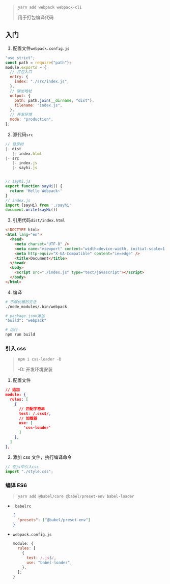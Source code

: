 <!--
title: Webpack入门
sort:
-->

> `yarn add webpack webpack-cli`
>
> 用于打包编译代码

## 入门

1. 配置文件`webpack.config.js`

```js
"use strict";
const path = require("path");
module.exports = {
  // 打包入口
  entry: {
    index: "./src/index.js",
  },
  // 输出地址
  output: {
    path: path.join(__dirname, "dist"),
    filename: "index.js",
  },
  // 开发环境
  mode: "production",
};
```

2. 源代码`src`

```js
// 目录树
|- dist
   |- index.html
|- src
   |- index.js
   |- sayhi.js


// sayhi.js
export function sayHi() {
  return 'Hello Webpack~'
}
// index.js
import {sayHi} from './sayhi'
document.write(sayHi())
```

3. 引用代码`dist/index.html`

```html
<!DOCTYPE html>
<html lang="en">
  <head>
    <meta charset="UTF-8" />
    <meta name="viewport" content="width=device-width, initial-scale=1.0" />
    <meta http-equiv="X-UA-Compatible" content="ie=edge" />
    <title>Document</title>
  </head>
  <body>
    <script src="./index.js" type="text/javascript"></script>
  </body>
</html>
```

4. 编译

```bash
# 不够优雅的方法
./node_modules/.bin/webpack

# package.json添加
"build": "webpack"

# 运行
npm run build
```

### 引入 css

> `npm i css-loader -D`
>
> -D: 开发环境安装

1. 配置文件

```json
// 追加
module: {
  rules: [
    {
      // 匹配字符串
      test: /.css$/,
      // 加载器
      use: [
        'css-loader'
      ]
    },
  ]
},
```

2. 添加 css 文件，执行编译命令

```js
// 在js中引入css
import "./style.css";
```

### 编译 ES6

> `yarn add @babel/core @babel/preset-env babel-loader `

- `.babelrc`

  ```json
  {
    "presets": ["@babel/preset-env"]
  }
  ```

- `webpack.config.js`

  ```js
  module: {
    rules: [
      {
        test: /.js$/,
        use: "babel-loader",
      },
    ];
  }
  ```
